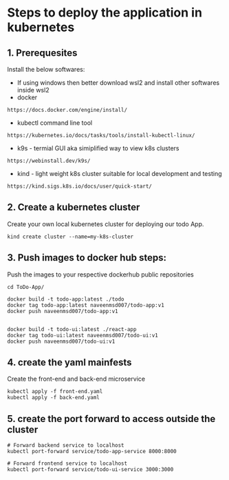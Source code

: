 # Steps to deploy the application in kubernetes

## 1. Prerequesites

Install the below softwares:
- If using windows then better download wsl2 and install other softwares inside wsl2
- docker
```
https://docs.docker.com/engine/install/
```
- kubectl command line tool
```
https://kubernetes.io/docs/tasks/tools/install-kubectl-linux/
```
- k9s - termial GUI aka simiplified way to view k8s clusters 

```
https://webinstall.dev/k9s/
```
- kind - light weight k8s cluster suitable for local development and testing 
```
https://kind.sigs.k8s.io/docs/user/quick-start/
```

## 2. Create a kubernetes cluster

Create your own local kubernetes cluster for deploying our todo App.
```
kind create cluster --name=my-k8s-cluster
```

## 3. Push images to docker hub steps:

Push the images to your respective dockerhub public repositories

```
cd ToDo-App/

docker build -t todo-app:latest ./todo
docker tag todo-app:latest naveenmsd007/todo-app:v1 
docker push naveenmsd007/todo-app:v1


docker build -t todo-ui:latest ./react-app
docker tag todo-ui:latest naveenmsd007/todo-ui:v1 
docker push naveenmsd007/todo-ui:v1

```

## 4. create the yaml mainfests

Create the front-end and back-end microservice

```
kubectl apply -f front-end.yaml
kubectl apply -f back-end.yaml

```

## 5. create the port forward to access outside the cluster

```
# Forward backend service to localhost
kubectl port-forward service/todo-app-service 8000:8000

# Forward frontend service to localhost
kubectl port-forward service/todo-ui-service 3000:3000
```
